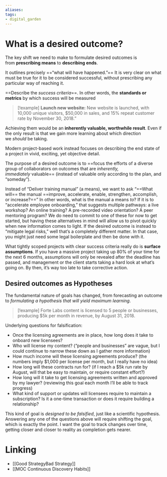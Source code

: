 ```yaml
---
aliases: 
tags: 
- digital_garden
---
```

# What is a desired outcome?


The key shift we need to make to formulate desired outcomes is from **prescribing means** to **describing ends**.

It outlines precisely ==“what will have happened.”== It is very clear on what must be true for it to be considered successful, without prescribing any particular way of reaching it.

==Describe the _success criteria_==. In other words, the **standards or metrics** by which success will be measured

> [!example] 
> **Launch new website:** New website is launched, with 10,000 unique visitors, $50,000 in sales, and 15% repeat customer rate by November 30, 2018.”

Achieving them would be an **inherently valuable, worthwhile result**. Even if the only result is that we gain more learning about which direction we _should_ be taking.

Modern project-based work instead focuses on describing the end state of a project in vivid, exciting, yet objective detail. 

The purpose of a desired outcome is to ==focus the efforts of a diverse group of collaborators on outcomes that are _inherently, immediately_ valuable== (instead of valuable only according to the plan, and “someday”).

Instead of “Deliver training manual” (a means), we want to ask “==What will== the manual ==improve, accelerate, enable, strengthen, accomplish, or increase?==” In other words, what is the manual a means _to_? If it is to “accelerate employee onboarding,” that suggests multiple pathways: a live workshop? An online training? A pre-recorded video orientation? A peer mentoring program? We do need to commit to one of these for now to get started, but having these alternatives in mind will allow us to pivot quickly when new information comes to light. If the desired outcome is instead to “mitigate legal risks,” well that’s a completely different matter. In that case, you might just need some legal boilerplate and then be done with it.

What tightly scoped projects with clear success criteria really do is **surface assumptions**. If you have a massive project taking up 80% of your time for the next 6 months, assumptions will only be revealed after the deadline has passed, and management or the client starts taking a hard look at what’s going on. By then, it’s way too late to take corrective action.

## Desired outcomes as Hypotheses
The fundamental nature of goals has changed, from forecasting an outcome to _formulating a hypothesis that will yield maximum learning_.

> [!example] 
> Forte Labs content is licensed to 5 people or businesses, producing $5k per month in revenue, by August 31, 2018.

Underlying questions for falsification:
- Once the licensing agreements are in place, how long does it take to onboard new licensees?
- Who will license my content? (“people and businesses” are vague, but I could continue to narrow these down as I gather more information)
- How much income will these licensing agreements produce? (the numbers imply $1,000 per license per month, but I really have no idea)
- How long will these contracts run for? (if I reach a $5k run rate by August, will that be easy to maintain, or require constant effort?)
- How long will it take to get licensing agreements written and approved by my lawyer? (reviewing this goal each month I’ll be able to track progress)
- What kind of support or updates will licensees require to maintain a subscription? Is it a one-time transaction or does it require building a relationship?

This kind of goal is _designed to be falsified_, just like a scientific hypothesis. Answering any one of the questions above will require shifting the goal, which is exactly the point. I want the goal to track changes over time, getting closer and closer to reality as completion gets nearer.

# Linking
+ [[Good StrategyBad Strategy]]
+ [[MOC Continuous Discovery Habits]]